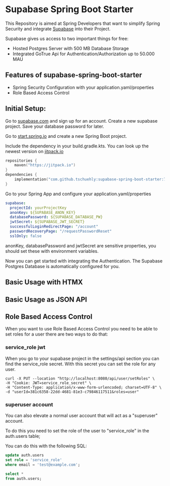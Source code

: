 # Supabase Spring Boot Starter

This Repository is aimed at Spring Developers that want to simplify Spring Security and
integrate [Supabase](https://supabase.com/) into their Project.

Supabase gives us access to two important things for free:

- Hosted Postgres Server with 500 MB Database Storage
- Integrated GoTrue Api for Authentication/Authorization up to 50.000 MAU

## Features of supabase-spring-boot-starter

- Spring Security Configuration with your application.yaml/properties
- Role Based Access Control

## Initial Setup:

Go to [supabase.com](https://app.supabase.com/sign-up) and sign up for an account.
Create a new supabase project. Save your database password for later.

Go to [start.spring.io](https://start.spring.io/) and create a new Spring Boot project.

Include the dependency in your build.gradle.kts. You can look up the newest version
on [jitpack.io](https://jitpack.io/#tschuehly/supabase-spring-boot-starter)

````kotlin
repositories {
    maven("https://jitpack.io")
}
dependencies {
    implementation("com.github.tschuehly:supabase-spring-boot-starter:75b3c6299a")
}
````

Go to your Spring App and configure your application.yaml/properties

`````yaml
supabase:
  projectId: yourProjectKey
  anonKey: ${SUPABASE_ANON_KEY}
  databasePassword: ${SUPABASE_DATABASE_PW}
  jwtSecret: ${SUPABASE_JWT_SECRET}
  successfulLoginRedirectPage: "/account"
  passwordRecoveryPage: "/requestPasswordReset"
  sslOnly: false
`````

anonKey, databasePassword and jwtSecret are sensitive properties, you should set these with environment variables.

Now you can get started with integrating the Authentication. The Supabase Postgres Database is automatically configured
for you.

## Basic Usage with HTMX

## Basic Usage as JSON API

## Role Based Access Control

When you want to use Role Based Access Control you need to be able to set roles for a user there are two ways to do
that:

### service_role jwt

When you go to your supabase project in the settings/api section you can find the service_role secret. With this secret
you can set the role for any user.

````shell
curl -X PUT --location "http://localhost:8080/api/user/setRoles" \
-H "Cookie: JWT=service_role_secret" \
-H "Content-Type: application/x-www-form-urlencoded; charset=UTF-8" \
-d "userId=381c6358-22dd-4681-81e3-c79846117511&roles=user"
````

### superuser account

You can also elevate a normal user account that will act as a "superuser" account.

To do this you need to set the role of the user to "service_role" in the auth.users table;

You can do this with the following SQL:

````sql
update auth.users
set role = 'service_role'
where email = 'test@example.com';

select *
from auth.users;
````


